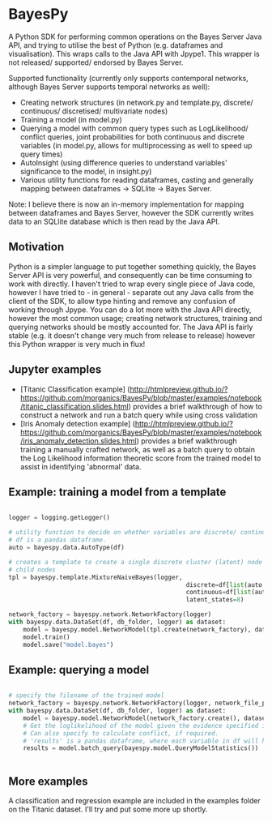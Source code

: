 # BayesPy

A Python SDK for performing common operations on the Bayes Server Java API, and trying to utilise the best of Python (e.g. dataframes and visualisation). This wraps calls to the Java API with Jpype1. This wrapper is not released/ supported/ endorsed by Bayes Server.

Supported functionality (currently only supports contemporal networks, although Bayes Server supports temporal networks as well):

 - Creating network structures (in network.py and template.py, discrete/ continuous/ discretised/ multivariate nodes)
 - Training a model (in model.py)
 - Querying a model with common query types such as LogLikelihood/ conflict queries, joint probabilities for both continuous and discrete variables (in model.py, allows for multiprocessing as well to speed up query times)
 - AutoInsight (using difference queries to understand variables' significance to the model, in insight.py)
 - Various utility functions for reading dataframes, casting and generally mapping between dataframes -> SQLlite -> Bayes Server.
 
Note: I believe there is now an in-memory implementation for mapping between dataframes and Bayes Server, however the SDK currently writes data to an SQLlite database which is then read by the Java API.

## Motivation

Python is a simpler language to put together something quickly, the Bayes Server API is very powerful, and consequently can be time consuming to work with directly. I haven't tried to wrap every single piece of Java code, however I have tried to - in general - separate out any Java calls from the client of the SDK, to allow type hinting and remove any confusion of working through Jpype. You can do a lot more with the Java API directly, however the most common usage; creating network structures, training and querying networks should be mostly accounted for. The Java API is fairly stable (e.g. it doesn't change very much from release to release) however this Python wrapper is very much in flux!

## Jupyter examples

- [Titanic Classification example] (http://htmlpreview.github.io/?https://github.com/morganics/BayesPy/blob/master/examples/notebook/titanic_classification.slides.html) provides a brief walkthrough of how to construct a network and run a batch query while using cross validation
- [Iris Anomaly detection example] (http://htmlpreview.github.io/?https://github.com/morganics/BayesPy/blob/master/examples/notebook/iris_anomaly_detection.slides.html) provides a brief walkthrough  training a manually crafted network, as well as a batch query to obtain the Log Likelihood information theoretic score from the trained model to assist in identifying 'abnormal' data.

## Example: training a model from a template

``` python

logger = logging.getLogger()

# utility function to decide on whether variables are discrete/ continuous
# df is a pandas dataframe.
auto = bayespy.data.AutoType(df)

# creates a template to create a single discrete cluster (latent) node with edges to independent 
# child nodes
tpl = bayespy.template.MixtureNaiveBayes(logger,
                                                 discrete=df[list(auto.get_discrete_variables())],
                                                 continuous=df[list(auto.get_continuous_variables())],
                                                 latent_states=8)

network_factory = bayespy.network.NetworkFactory(logger)
with bayespy.data.DataSet(df, db_folder, logger) as dataset:
    model = bayespy.model.NetworkModel(tpl.create(network_factory), dataset, logger)
    model.train()
    model.save("model.bayes")
```

## Example: querying a model
``` python

# specify the filename of the trained model
network_factory = bayespy.network.NetworkFactory(logger, network_file_path='model.bayes')
with bayespy.data.DataSet(df, db_folder, logger) as dataset:
    model = bayespy.model.NetworkModel(network_factory.create(), dataset, logger)    
    # Get the loglikelihood of the model given the evidence specified in df (here, using the same data as was trained upon)
    # Can also specify to calculate conflict, if required.
    # 'results' is a pandas dataframe, where each variable in df will have an additional column with a suffix of _loglikelihood.
    results = model.batch_query(bayespy.model.QueryModelStatistics())
        
```    
## More examples

A classification and regression example are included in the examples folder on the Titanic dataset. I'll try and put some more up shortly. 

